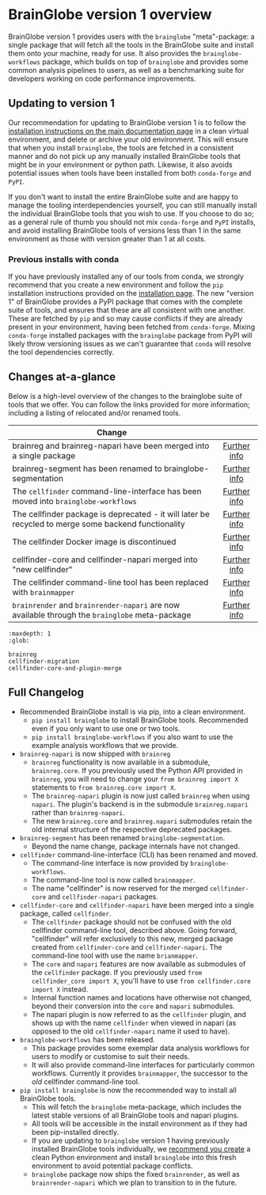 # BrainGlobe version 1 overview

BrainGlobe version 1 provides users with the `brainglobe` "meta"-package: a single package that will fetch all the tools in the BrainGlobe suite and install them onto your machine, ready for use.
It also provides the `brainglobe-workflows` package, which builds on top of `brainglobe` and provides some common analysis pipelines to users, as well as a benchmarking suite for developers working on code performance improvements.

## Updating to version 1

Our recommendation for updating to BrainGlobe version 1 is to follow the [installation instructions on the main documentation page](/documentation/index.md#installing-brainglobe) in a clean virtual environment, and delete or archive your old environment.
This will ensure that when you install `brainglobe`, the tools are fetched in a consistent manner and do not pick up any manually installed BrainGlobe tools that might be in your environment or python path.
Likewise, it also avoids potential issues when tools have been installed from both `conda-forge` and `PyPI`.

If you don't want to install the entire BrainGlobe suite and are happy to manage the tooling interdependencies yourself, you can still manually install the individual BrainGlobe tools that you wish to use.
If you choose to do so; as a general rule of thumb you should not mix `conda-forge` and `PyPI` installs, and avoid installing BrainGlobe tools of versions less than 1 in the same environment as those with version greater than 1 at all costs.

### Previous installs with conda

If you have previously installed any of our tools from conda, we strongly recommend that you create a new environment and follow the `pip` installation instructions provided on the [installation page](/documentation/index.md#installing-brainglobe).
The new "version 1" of BrainGlobe provides a PyPI package that comes with the complete suite of tools, and ensures that these are all consistent with one another.
These are fetched by `pip` and so may cause conflicts if they are already present in your environment, having been fetched from `conda-forge`.
Mixing `conda-forge` installed packages with the `brainglobe` package from PyPI will likely throw versioning issues as we can't guarantee that `conda` will resolve the tool dependencies correctly.

## Changes at-a-glance

Below is a high-level overview of the changes to the brainglobe suite of tools that we offer.
You can follow the links provided for more information; including a listing of relocated and/or renamed tools.

| Change |   |
|--------|:-:|
brainreg and brainreg-napari have been merged into a single package | [Further info](brainreg.md#brainreg-and-brainreg-napari) |
brainreg-segment has been renamed to brainglobe-segmentation | [Further info](brainreg.md#brainreg-segment) |
The `cellfinder` command-line-interface has been moved into `brainglobe-workflows` | [Further info](cellfinder-migration.md) |
The cellfinder package is deprecated - it will later be recycled to merge some backend functionality | [Further info](cellfinder-migration.md#cellfinder-repository) |
The cellfinder Docker image is discontinued | [Further info](cellfinder-migration.md#cellfinder-docker-image) |
cellfinder-core and cellfinder-napari merged into "new cellfinder" | [Further info](cellfinder-core-and-plugin-merge.md) |
The cellfinder command-line tool has been replaced with `brainmapper` | [Further info](cellfinder-core-and-plugin-merge.md) |
`brainrender` and `brainrender-napari` are now available through the `brainglobe` meta-package | [Further info](/blog/version1/version_1_released.md)

```{toctree}
:maxdepth: 1
:glob:

brainreg
cellfinder-migration
cellfinder-core-and-plugin-merge
```

## Full Changelog

- Recommended BrainGlobe install is via pip, into a clean environment.
  - `pip install brainglobe` to install BrainGlobe tools. Recommended even if you only want to use one or two tools.
  - `pip install brainglobe-workflows` if you also want to use the example analysis workflows that we provide.
- `brainreg-napari` is now shipped with `brainreg`
  - `brainreg` functionality is now available in a submodule, `brainreg.core`. If you previously used the Python API provided in `brainreg`, you will need to change your `from brainreg import X` statements to `from brainreg.core import X`.
  - The `brainreg-napari` plugin is now just called `brainreg` when using `napari`. The plugin's backend is in the submodule `brainreg.napari` rather than `brainreg-napari`.
  - The new `brainreg.core` and `brainreg.napari` submodules retain the old internal structure of the respective deprecated packages.
- `brainreg-segment` has been renamed `brainglobe-segmentation`.
  - Beyond the name change, package internals have not changed.
- `cellfinder` command-line-interface (CLI) has been renamed and moved.
  - The command-line interface is now provided by `brainglobe-workflows`.
  - The command-line tool is now called `brainmapper`.
  - The name "cellfinder" is now reserved for the merged `cellfinder-core` and `cellfinder-napari` packages.
- `cellfinder-core` and `cellfinder-napari` have been merged into a single package, called `cellfinder`.
  - The `cellfinder` package should not be confused with the old cellfinder command-line tool, described above. Going forward, "cellfinder" will refer exclusively to this new, merged package created from `cellfinder-core` and `cellfinder-napari`. The command-line tool with use the name `brianmapper`.
  - The `core` and `napari` features are now available as submodules of the `cellfinder` package. If you previously used `from cellfinder_core import X`, you'll have to use `from cellfinder.core import X` instead.
  - Internal function names and locations have otherwise not changed, beyond their conversion into the `core` and `napari` submodules.
  - The napari plugin is now referred to as the `cellfinder` plugin, and shows up with the name `cellfinder` when viewed in napari (as opposed to the old `cellfinder-napari` name it used to have).
- `brainglobe-workflows` has been released.
  - This package provides some exemplar data analysis workflows for users to modify or customise to suit their needs.
  - It will also provide command-line interfaces for particularly common workflows. Currently it provides `brainmapper`, the successor to the _old_ cellfinder command-line tool.
- `pip install brainglobe` is now the recommended way to install all BrainGlobe tools.
  - This will fetch the `brainglobe` meta-package, which includes the latest stable versions of all BrainGlobe tools and napari plugins.
  - All tools will be accessible in the install environment as if they had been pip-installed directly.
  - If you are updating to `brainglobe` version 1 having previously installed BrainGlobe tools individually, we [recommend you create](#updating-to-version-1) a clean Python environment and install `brainglobe` into this fresh environment to avoid potential package conflicts.
  - `brainglobe` package now ships the fixed `brainrender`, as well as `brainrender-napari` which we plan to transition to in the future.
